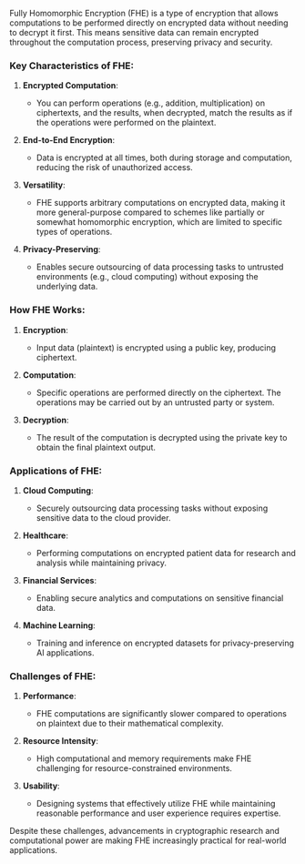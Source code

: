 Fully Homomorphic Encryption (FHE) is a type of encryption that allows computations to be performed directly on encrypted data without needing to decrypt it first. This means sensitive data can remain encrypted throughout the computation process, preserving privacy and security.

### Key Characteristics of FHE:

1. **Encrypted Computation**:
    
    - You can perform operations (e.g., addition, multiplication) on ciphertexts, and the results, when decrypted, match the results as if the operations were performed on the plaintext.
2. **End-to-End Encryption**:
    
    - Data is encrypted at all times, both during storage and computation, reducing the risk of unauthorized access.
3. **Versatility**:
    
    - FHE supports arbitrary computations on encrypted data, making it more general-purpose compared to schemes like partially or somewhat homomorphic encryption, which are limited to specific types of operations.
4. **Privacy-Preserving**:
    
    - Enables secure outsourcing of data processing tasks to untrusted environments (e.g., cloud computing) without exposing the underlying data.

### How FHE Works:

1. **Encryption**:
    
    - Input data (plaintext) is encrypted using a public key, producing ciphertext.
2. **Computation**:
    
    - Specific operations are performed directly on the ciphertext. The operations may be carried out by an untrusted party or system.
3. **Decryption**:
    
    - The result of the computation is decrypted using the private key to obtain the final plaintext output.

### Applications of FHE:

1. **Cloud Computing**:
    
    - Securely outsourcing data processing tasks without exposing sensitive data to the cloud provider.
2. **Healthcare**:
    
    - Performing computations on encrypted patient data for research and analysis while maintaining privacy.
3. **Financial Services**:
    
    - Enabling secure analytics and computations on sensitive financial data.
4. **Machine Learning**:
    
    - Training and inference on encrypted datasets for privacy-preserving AI applications.

### Challenges of FHE:

1. **Performance**:
    
    - FHE computations are significantly slower compared to operations on plaintext due to their mathematical complexity.
2. **Resource Intensity**:
    
    - High computational and memory requirements make FHE challenging for resource-constrained environments.
3. **Usability**:
    
    - Designing systems that effectively utilize FHE while maintaining reasonable performance and user experience requires expertise.

Despite these challenges, advancements in cryptographic research and computational power are making FHE increasingly practical for real-world applications.
